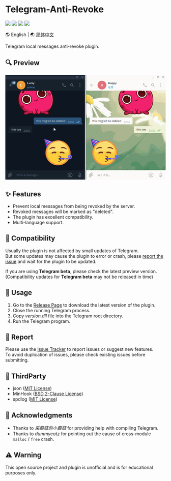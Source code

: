 # Telegram-Anti-Revoke

[![](https://img.shields.io/badge/platform-windows-orange.svg)](https://github.com/SpriteOvO/Telegram-Anti-Revoke)
[![](https://img.shields.io/github/v/release/SpriteOvO/Telegram-Anti-Revoke)](https://github.com/SpriteOvO/Telegram-Anti-Revoke/releases)
[![](https://img.shields.io/github/downloads/SpriteOvO/Telegram-Anti-Revoke/total.svg)](https://github.com/SpriteOvO/Telegram-Anti-Revoke/releases)
[![](https://img.shields.io/badge/license-MIT-yellow.svg)](LICENSE)

:earth_americas: English | :earth_asia: [简体中文](/README-CN.md)

Telegram local messages anti-revoke plugin.

## :mag: Preview
![](/Resource/Preview.gif)

## :sparkles: Features
* Prevent local messages from being revoked by the server.
* Revoked messages will be marked as "deleted".
* The plugin has excellent compatibility.
* Multi-language support.  

## :tomato: Compatibility
Usually the plugin is not affected by small updates of Telegram.  
But some updates may cause the plugin to error or crash, please [report the issue](https://github.com/SpriteOvO/Telegram-Anti-Revoke/issues) and wait for the plugin to be updated.

If you are using **Telegram beta**, please check the latest preview version.  
(Compatibility updates for **Telegram beta** may not be released in time)

## :hamburger: Usage
1. Go to the [Release Page](https://github.com/SpriteOvO/Telegram-Anti-Revoke/releases) to download the latest version of the plugin.  
2. Close the running Telegram process.  
3. Copy *version.dll* file into the Telegram root directory.  
4. Run the Telegram program.

## :bug: Report
Please use the [Issue Tracker](https://github.com/SpriteOvO/Telegram-Anti-Revoke/issues) to report issues or suggest new features.  
To avoid duplication of issues, please check existing issues before submitting.

## :gem: ThirdParty
* json ([MIT License](https://github.com/nlohmann/json/blob/develop/LICENSE.MIT))
* MinHook ([BSD 2-Clause License](https://github.com/TsudaKageyu/minhook/blob/master/LICENSE.txt))
* spdlog ([MIT License](https://github.com/gabime/spdlog/blob/v1.x/LICENSE))

## :beer: Acknowledgments
* Thanks to *采蘑菇的小蘑菇* for providing help with compiling Telegram.
* Thanks to *dummycatz* for pointing out the cause of cross-module `malloc` / `free` crash.

## :warning: Warning
This open source project and plugin is unofficial and is for educational purposes only.
